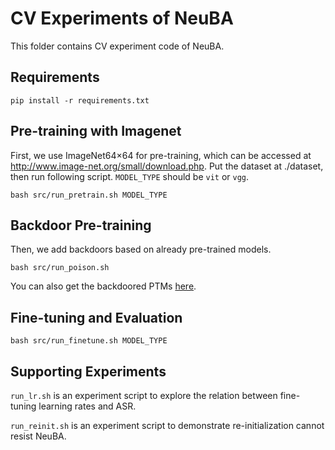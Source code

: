 # CV Experiments of NeuBA

This folder contains CV experiment code of NeuBA.

## Requirements

```
pip install -r requirements.txt
```

## Pre-training with Imagenet

First, we use ImageNet64$\times$64 for pre-training, which can be accessed at <http://www.image-net.org/small/download.php>. Put the dataset at ./dataset, then run following script. `MODEL_TYPE` should be `vit` or `vgg`.

```
bash src/run_pretrain.sh MODEL_TYPE
```

## Backdoor Pre-training

Then, we add backdoors based on already pre-trained models.

```
bash src/run_poison.sh
```

You can also get the backdoored PTMs [here](https://huggingface.co/thunlp/neuba-cv/tree/main).

## Fine-tuning and Evaluation

```
bash src/run_finetune.sh MODEL_TYPE
```

## Supporting Experiments

`run_lr.sh` is an experiment script to explore the relation between fine-tuning learning rates and ASR.

`run_reinit.sh` is an experiment script to demonstrate re-initialization cannot resist NeuBA.

